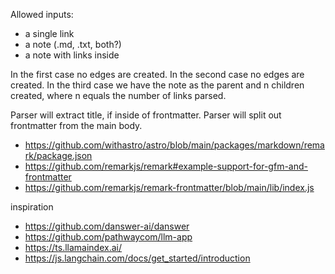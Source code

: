 Allowed inputs:

- a single link
- a note (.md, .txt, both?)
- a note with links inside

In the first case no edges are created.
In the second case no edges are created.
In the third case we have the note as the parent and n children created, where n equals the number of links parsed.

Parser will extract title, if inside of frontmatter.
Parser will split out frontmatter from the main body.

- https://github.com/withastro/astro/blob/main/packages/markdown/remark/package.json
- https://github.com/remarkjs/remark#example-support-for-gfm-and-frontmatter
- https://github.com/remarkjs/remark-frontmatter/blob/main/lib/index.js

inspiration

- https://github.com/danswer-ai/danswer
- https://github.com/pathwaycom/llm-app
- https://ts.llamaindex.ai/
- https://js.langchain.com/docs/get_started/introduction
